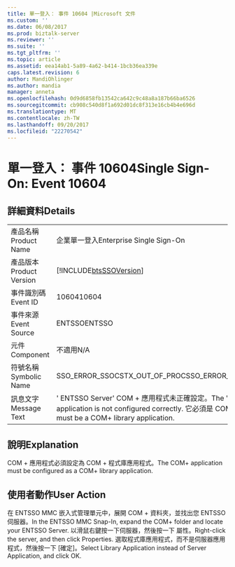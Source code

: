 ```yaml
---
title: 單一登入： 事件 10604 |Microsoft 文件
ms.custom: ''
ms.date: 06/08/2017
ms.prod: biztalk-server
ms.reviewer: ''
ms.suite: ''
ms.tgt_pltfrm: ''
ms.topic: article
ms.assetid: eea14ab1-5a89-4a62-b414-1bcb36ea339e
caps.latest.revision: 6
author: MandiOhlinger
ms.author: mandia
manager: anneta
ms.openlocfilehash: 0d9d6858fb13542ca642c9c48a8a187b66ba6526
ms.sourcegitcommit: cb908c540d8f1a692d01dc8f313e16cb4b4e696d
ms.translationtype: MT
ms.contentlocale: zh-TW
ms.lasthandoff: 09/20/2017
ms.locfileid: "22270542"
---
```

# <a name="single-sign-on-event-10604"></a><span data-ttu-id="ef83e-102">單一登入： 事件 10604</span><span class="sxs-lookup"><span data-stu-id="ef83e-102">Single Sign-On: Event 10604</span></span>
## <a name="details"></a><span data-ttu-id="ef83e-103">詳細資料</span><span class="sxs-lookup"><span data-stu-id="ef83e-103">Details</span></span>  
  
|||  
|-|-|  
|<span data-ttu-id="ef83e-104">產品名稱</span><span class="sxs-lookup"><span data-stu-id="ef83e-104">Product Name</span></span>|<span data-ttu-id="ef83e-105">企業單一登入</span><span class="sxs-lookup"><span data-stu-id="ef83e-105">Enterprise Single Sign-On</span></span>|  
|<span data-ttu-id="ef83e-106">產品版本</span><span class="sxs-lookup"><span data-stu-id="ef83e-106">Product Version</span></span>|[!INCLUDE[btsSSOVersion](../includes/btsssoversion-md.md)]|  
|<span data-ttu-id="ef83e-107">事件識別碼</span><span class="sxs-lookup"><span data-stu-id="ef83e-107">Event ID</span></span>|<span data-ttu-id="ef83e-108">10604</span><span class="sxs-lookup"><span data-stu-id="ef83e-108">10604</span></span>|  
|<span data-ttu-id="ef83e-109">事件來源</span><span class="sxs-lookup"><span data-stu-id="ef83e-109">Event Source</span></span>|<span data-ttu-id="ef83e-110">ENTSSO</span><span class="sxs-lookup"><span data-stu-id="ef83e-110">ENTSSO</span></span>|  
|<span data-ttu-id="ef83e-111">元件</span><span class="sxs-lookup"><span data-stu-id="ef83e-111">Component</span></span>|<span data-ttu-id="ef83e-112">不適用</span><span class="sxs-lookup"><span data-stu-id="ef83e-112">N/A</span></span>|  
|<span data-ttu-id="ef83e-113">符號名稱</span><span class="sxs-lookup"><span data-stu-id="ef83e-113">Symbolic Name</span></span>|<span data-ttu-id="ef83e-114">SSO_ERROR_SSOCSTX_OUT_OF_PROC</span><span class="sxs-lookup"><span data-stu-id="ef83e-114">SSO_ERROR_SSOCSTX_OUT_OF_PROC</span></span>|  
|<span data-ttu-id="ef83e-115">訊息文字</span><span class="sxs-lookup"><span data-stu-id="ef83e-115">Message Text</span></span>|<span data-ttu-id="ef83e-116">' ENTSSO Server' COM + 應用程式未正確設定。</span><span class="sxs-lookup"><span data-stu-id="ef83e-116">The 'ENTSSO Server' COM+ application is not configured correctly.</span></span> <span data-ttu-id="ef83e-117">它必須是 COM + 程式庫應用程式。</span><span class="sxs-lookup"><span data-stu-id="ef83e-117">It must be a COM+ library application.</span></span>|  
  
## <a name="explanation"></a><span data-ttu-id="ef83e-118">說明</span><span class="sxs-lookup"><span data-stu-id="ef83e-118">Explanation</span></span>  
 <span data-ttu-id="ef83e-119">COM + 應用程式必須設定為 COM + 程式庫應用程式。</span><span class="sxs-lookup"><span data-stu-id="ef83e-119">The COM+ application must be configured as a COM+ library application.</span></span>  
  
## <a name="user-action"></a><span data-ttu-id="ef83e-120">使用者動作</span><span class="sxs-lookup"><span data-stu-id="ef83e-120">User Action</span></span>  
 <span data-ttu-id="ef83e-121">在 ENTSSO MMC 嵌入式管理單元中，展開 COM + 資料夾，並找出您 ENTSSO 伺服器。</span><span class="sxs-lookup"><span data-stu-id="ef83e-121">In the ENTSSO MMC Snap-In, expand the COM+ folder and locate your ENTSSO Server.</span></span> <span data-ttu-id="ef83e-122">以滑鼠右鍵按一下伺服器，然後按一下 屬性。</span><span class="sxs-lookup"><span data-stu-id="ef83e-122">Right-click the server, and then click Properties.</span></span> <span data-ttu-id="ef83e-123">選取程式庫應用程式，而不是伺服器應用程式，然後按一下 [確定]。</span><span class="sxs-lookup"><span data-stu-id="ef83e-123">Select Library Application instead of Server Application, and click OK.</span></span>